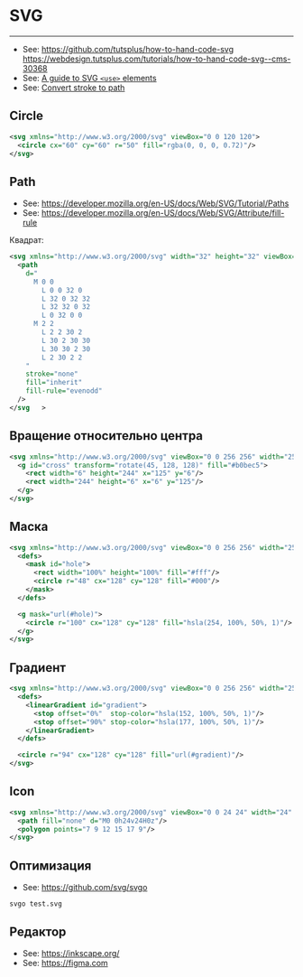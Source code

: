# SVG

----

- See: https://github.com/tutsplus/how-to-hand-code-svg https://webdesign.tutsplus.com/tutorials/how-to-hand-code-svg--cms-30368
- See: [A guide to SVG `<use>` elements](http://taye.me/blog/svg/a-guide-to-svg-use-elements/)
- See: [Convert stroke to path](https://elrumordelaluz.github.io/micro-outline-stroke/)

## Circle

```svg
<svg xmlns="http://www.w3.org/2000/svg" viewBox="0 0 120 120">
  <circle cx="60" cy="60" r="50" fill="rgba(0, 0, 0, 0.72)"/>
</svg>
```


## Path

- See: https://developer.mozilla.org/en-US/docs/Web/SVG/Tutorial/Paths
- See: https://developer.mozilla.org/en-US/docs/Web/SVG/Attribute/fill-rule

Квадрат:

```svg
<svg xmlns="http://www.w3.org/2000/svg" width="32" height="32" viewBox="0 0 32 32">
  <path
    d="
      M 0 0
        L 0 0 32 0
        L 32 0 32 32
        L 32 32 0 32
        L 0 32 0 0
      M 2 2
        L 2 2 30 2
        L 30 2 30 30
        L 30 30 2 30
        L 2 30 2 2
    "
    stroke="none"
    fill="inherit"
    fill-rule="evenodd"
  />
</svg   >
```



## Вращение относительно центра

```svg
<svg xmlns="http://www.w3.org/2000/svg" viewBox="0 0 256 256" width="256" height="256">
  <g id="cross" transform="rotate(45, 128, 128)" fill="#b0bec5">
    <rect width="6" height="244" x="125" y="6"/>
    <rect width="244" height="6" x="6" y="125"/>
  </g>
</svg>
```


## Маска

```svg
<svg xmlns="http://www.w3.org/2000/svg" viewBox="0 0 256 256" width="256" height="256">
  <defs>
    <mask id="hole">
      <rect width="100%" height="100%" fill="#fff"/>
      <circle r="48" cx="128" cy="128" fill="#000"/>
    </mask>
  </defs>

  <g mask="url(#hole)">
    <circle r="100" cx="128" cy="128" fill="hsla(254, 100%, 50%, 1)"/>
  </g>
</svg>
```


## Градиент

```svg
<svg xmlns="http://www.w3.org/2000/svg" viewBox="0 0 256 256" width="256" height="256">
  <defs>
    <linearGradient id="gradient">
      <stop offset="0%"  stop-color="hsla(152, 100%, 50%, 1)"/>
      <stop offset="90%" stop-color="hsla(177, 100%, 50%, 1)"/>
    </linearGradient>
  </defs>

  <circle r="94" cx="128" cy="128" fill="url(#gradient)"/>
</svg>
```


## Icon

```svg
<svg xmlns="http://www.w3.org/2000/svg" viewBox="0 0 24 24" width="24" height="24">
  <path fill="none" d="M0 0h24v24H0z"/>
  <polygon points="7 9 12 15 17 9"/>
</svg>
```


## Оптимизация

- See: https://github.com/svg/svgo

```shell
svgo test.svg
```


## Редактор

- See: https://inkscape.org/
- See: https://figma.com
